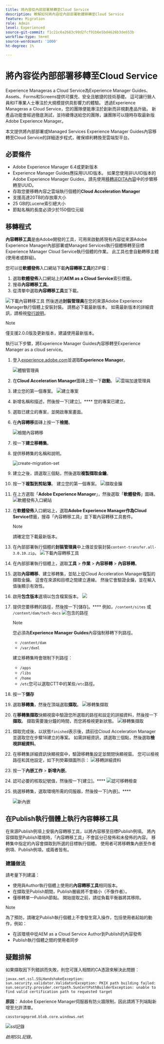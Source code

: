 ```yaml
---
title: 將內容從內部部署移轉至Cloud Service
description: 瞭解如何將內容從內部部署軟體移轉至Cloud Service
feature: Migration
role: Admin
level: Experienced
source-git-commit: f1c21c6a2683c99d2fcf91b6e5bd4626b3de653b
workflow-type: tm+mt
source-wordcount: '1000'
ht-degree: 1%

---
```


# 將內容從內部部署移轉至Cloud Service

Experience Manageras a Cloud Service為Experience Manager Guides、Assets、Forms和Screens提供可擴充、安全且敏捷的技術基礎。 這可讓行銷人員和IT專業人士專注於大規模提供具影響力的體驗。
透過Experience Manageras a Cloud Service，您的團隊便能專注於創新而非規劃產品升級。 新產品功能會經過徹底測試，並持續傳送給您的團隊，讓團隊可以隨時存取最新版Adobe Experience Manager。

本文提供將內部部署或Managed Services Experience Manager Guides內容移轉至Cloud Service的詳細逐步程式，確保順利轉換至雲端型平台。

## 必要條件

* Adobe Experience Manager 6.4或更新版本
* Experience Manager Guides應採用UUID版本。 如果您使用非UUID版本的Adobe Experience Manager Guides，請先使用[移轉非DITA內容](./migrate-content-non-dita.md)中的步驟移轉至UUID。
* 存取您要移轉內容之雲端執行個體的&#x200B;**Cloud Acceleration Manager**
* 支援高達20TB的存放庫大小
* 25 GB的Lucene索引總大小
* 節點名稱的長度必須少於150個位元組


## 移轉程式

**內容轉移工具**是由Adobe開發的工具，可用來啟動將現有內容從來源Adobe Experience Manager內部部署或Managed Services執行個體移轉至目標Experience Manager Cloud Service執行個體的作業。
此工具也會自動轉移主體 (使用者或群組)。

您可以從&#x200B;**軟體發佈**&#x200B;入口網站下載&#x200B;**內容轉移工具**&#x200B;的ZIP檔：

1. 選取&#x200B;**軟體發佈**&#x200B;入口網站上的&#x200B;**AEM as a Cloud Service**&#x200B;索引標籤。
1. 搜尋&#x200B;**內容轉移工具**。
1. 從清單中選取&#x200B;**內容轉移工具**&#x200B;並下載。

![下載內容轉移工具](./assets/content-transfer-tool-software-portal.png)
然後透過**封裝管理員**在您的來源Adobe Experience Manager執行個體上安裝封裝。 請務必下載最新版本。
如需最新版本的詳細資訊，請檢視[發行說明](https://experienceleague.adobe.com/docs/experience-manager-cloud-service/content/release-notes/release-notes/release-notes-current.html?lang=en)。

>[!NOTE]
> 
> 僅支援2.0.0版及更新版本，建議使用最新版本。





執行以下步驟，將Experience Manager Guides內容移轉至Experience Manager as a cloud service。

1. 登入[experience.adobe.com](https://experience.adobe.com/)並選取&#x200B;**Experience Manager**。

   ![體驗管理員](./assets/migration-experience-manager.png)


1. 在&#x200B;**Cloud Acceleration Manager**&#x200B;圖磚上按一下&#x200B;**啟動**。
   ![雲端加速管理員](./assets/migration-experience-manager-cloud.png)

1. 建立您的第一個專案。
   ![建立專案](./assets/migration-cloud-create-project.png)

1. 新增名稱和描述，然後按一下[建立]。**** 您的專案已建立。
1. 選取已建立的專案，並開啟專案畫面。
1. 在&#x200B;**內容轉移**&#x200B;圖磚上按一下&#x200B;**檢閱**。

   ![檢閱內容轉移](./assets/migration-content-transfer-review.png)

1. 按一下&#x200B;**建立移轉集**。

1. 提供移轉集的名稱和說明。


   ![create-migration-set](./assets/migration-cloud-create-migration-set.png)


1. 建立之後，請選取三個點，然後選取&#x200B;**複製擷取金鑰**。


1. 按一下&#x200B;**複製到剪貼簿**。 建立您的第一個專案。
   ![擷取金鑰](./assets/migration-copy-to-clipboard.png)

1. 在上方選取「**Adobe Experience Manager**」，然後選取「**軟體發佈**」圖磚。
   ![軟體發佈入口網站](./assets/migration-software-portal.png)


1. 在&#x200B;**軟體發佈**&#x200B;入口網站上，選取&#x200B;**Adobe Experience Manager作為Cloud Service**&#x200B;標籤，搜尋「內容轉移工具」並下載內容轉移工具套件。

   >[!NOTE]
   >
   >  請確定您下載最新版本。

1. 在內部部署執行個體的&#x200B;**封裝管理員**&#x200B;中上傳並安裝封裝`content-transfer.all-3.0.10.zip`。
   ![下載內容轉移工具](./assets/content-transfer-tool-software-portal.png)


1. 在內部部署執行個體上，選取&#x200B;**工具** > **作業** > **內容移轉** > **內容移轉**。


1. 選取&#x200B;**內容轉移**、建立移轉集，並貼上從Cloud Acceleration Manager複製的擷取金鑰。 這會在來源和目標之間建立連線。 然後它會驗證金鑰，並在輸入值後顯示有效性。

1. 啟用&#x200B;**包含版本**選項以包含檔案版本。
   ![](./assets/migration-create-migration-set.png)

1. 提供您要移轉的路徑，然後按一下[儲存]。****
例如，`/content/sites`
或
   `/content/dam/tech-docs`
   ![包含的路徑](./assets/migration-included-paths.png)



   >[!NOTE]
   >
   > 您必須為&#x200B;**Experience Manager Guides**&#x200B;內容強制移轉下列路徑。

   * `/content/dam`
   * `/var/dxml`

   建立移轉集時會限制下列路徑：
   * `/apps`
   * `/libs`
   * `/home`
   * `/etc`您可以選取CTT中的某些`/etc`路徑。

1. 按一下&#x200B;**儲存**
1. 選取&#x200B;**移轉集**，然後在頂端選取&#x200B;**擷取**。
   ![移轉集擷取](./assets/migration-extract.png)

1. 在&#x200B;**移轉集擷取**&#x200B;快顯視窗中驗證您所選取的路徑和設定的詳細資料，然後按一下&#x200B;**擷取**。 擷取需要幾分鐘的時間，而您將檢視更新狀態。
   ![移轉集擷取](./assets/migration-set-extraction.png)

1. 擷取完成後，以狀態`finished`表示後，請前往Cloud Acceleration Manager並選取您在步驟18建立的專案。
如需詳細資訊，請選取三個點，然後選取**檢視詳細資料**。


1. 在移轉集詳細資訊快顯視窗中，驗證移轉集設定並關閉快顯視窗。 您可以檢視路徑和其他設定，如下列熒幕擷圖所示：
   ![移轉詳細資料](./assets/migration-details.png)


1. 按一下&#x200B;**內嵌工作** > **新增內嵌**。
1. 認可必要的核取記號值，然後按一下[建立]。****
   ![認可移轉檢查](./assets/migration-new-ingestion-acknowledge.png)

1. 挑選移轉集，選取環境所需的伺服器，然後按一下[內嵌]。****

   ![新內嵌](./assets/migration-new-ingestion.png)

## 在Publish執行個體上執行內容轉移工具

在來源Publish例項上安裝內容轉移工具，以將內容移至目標Publish例項。
將內容擷取至Publish環境時，「內容轉移工具」不會區分已發佈和未發佈的內容。 移轉集中指定的內容會擷取到所選的目標執行個體。 使用者可將移轉集內嵌至作者例項、Publish例項，或兩者皆有。

### 建議做法

請考量下列建議：

* 使用與Author執行個體上使用的&#x200B;**內容轉移工具**&#x200B;相同版本。
* 在擷取至Publish期間，Publish層級將不會縮小（不像作者）。
* 僅移轉單一Publish節點。 開始提取之前，請從負載平衡器將其移除。

>[!NOTE]
>
> 為了預防，請確定Publish執行個體上不會發生寫入操作，包括使用者起始的動作，例如：
> * 在該環境中從AEM as a Cloud Service Author到Publish的內容發佈
> * Publish執行個體之間的使用者同步


## 疑難排解

如果擷取因下列錯誤而失敗，則您可匯入相關的CA憑證來解決此問題：

`javax.net.ssl.SSLHandshakeException: sun.security.validator.ValidatorException: PKIX path building failed: sun.security.provider.certpath.SunCertPathBuilderException: unable to find valid certification path to requested target`

**原因**： Adobe Experience Manager伺服器有防火牆限制，因此請將下列端點新增至允許清單。

`casstorageprod.blob.core.windows.net`


![ssl記錄](./assets/migration-ssl-logging.png)


*啟用SSL記錄。*




